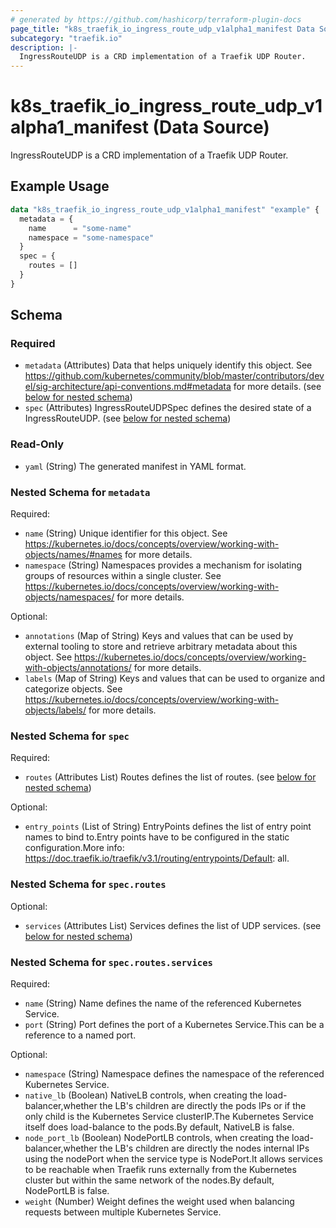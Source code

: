 ```yaml
---
# generated by https://github.com/hashicorp/terraform-plugin-docs
page_title: "k8s_traefik_io_ingress_route_udp_v1alpha1_manifest Data Source - terraform-provider-k8s"
subcategory: "traefik.io"
description: |-
  IngressRouteUDP is a CRD implementation of a Traefik UDP Router.
---
```


# k8s_traefik_io_ingress_route_udp_v1alpha1_manifest (Data Source)

IngressRouteUDP is a CRD implementation of a Traefik UDP Router.

## Example Usage

```terraform
data "k8s_traefik_io_ingress_route_udp_v1alpha1_manifest" "example" {
  metadata = {
    name      = "some-name"
    namespace = "some-namespace"
  }
  spec = {
    routes = []
  }
}
```

<!-- schema generated by tfplugindocs -->
## Schema

### Required

- `metadata` (Attributes) Data that helps uniquely identify this object. See https://github.com/kubernetes/community/blob/master/contributors/devel/sig-architecture/api-conventions.md#metadata for more details. (see [below for nested schema](#nestedatt--metadata))
- `spec` (Attributes) IngressRouteUDPSpec defines the desired state of a IngressRouteUDP. (see [below for nested schema](#nestedatt--spec))

### Read-Only

- `yaml` (String) The generated manifest in YAML format.

<a id="nestedatt--metadata"></a>
### Nested Schema for `metadata`

Required:

- `name` (String) Unique identifier for this object. See https://kubernetes.io/docs/concepts/overview/working-with-objects/names/#names for more details.
- `namespace` (String) Namespaces provides a mechanism for isolating groups of resources within a single cluster. See https://kubernetes.io/docs/concepts/overview/working-with-objects/namespaces/ for more details.

Optional:

- `annotations` (Map of String) Keys and values that can be used by external tooling to store and retrieve arbitrary metadata about this object. See https://kubernetes.io/docs/concepts/overview/working-with-objects/annotations/ for more details.
- `labels` (Map of String) Keys and values that can be used to organize and categorize objects. See https://kubernetes.io/docs/concepts/overview/working-with-objects/labels/ for more details.


<a id="nestedatt--spec"></a>
### Nested Schema for `spec`

Required:

- `routes` (Attributes List) Routes defines the list of routes. (see [below for nested schema](#nestedatt--spec--routes))

Optional:

- `entry_points` (List of String) EntryPoints defines the list of entry point names to bind to.Entry points have to be configured in the static configuration.More info: https://doc.traefik.io/traefik/v3.1/routing/entrypoints/Default: all.

<a id="nestedatt--spec--routes"></a>
### Nested Schema for `spec.routes`

Optional:

- `services` (Attributes List) Services defines the list of UDP services. (see [below for nested schema](#nestedatt--spec--routes--services))

<a id="nestedatt--spec--routes--services"></a>
### Nested Schema for `spec.routes.services`

Required:

- `name` (String) Name defines the name of the referenced Kubernetes Service.
- `port` (String) Port defines the port of a Kubernetes Service.This can be a reference to a named port.

Optional:

- `namespace` (String) Namespace defines the namespace of the referenced Kubernetes Service.
- `native_lb` (Boolean) NativeLB controls, when creating the load-balancer,whether the LB's children are directly the pods IPs or if the only child is the Kubernetes Service clusterIP.The Kubernetes Service itself does load-balance to the pods.By default, NativeLB is false.
- `node_port_lb` (Boolean) NodePortLB controls, when creating the load-balancer,whether the LB's children are directly the nodes internal IPs using the nodePort when the service type is NodePort.It allows services to be reachable when Traefik runs externally from the Kubernetes cluster but within the same network of the nodes.By default, NodePortLB is false.
- `weight` (Number) Weight defines the weight used when balancing requests between multiple Kubernetes Service.
